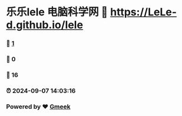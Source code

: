 # 乐乐lele 电脑科学网 :link: https://LeLe-d.github.io/lele 
### :page_facing_up: [1](https://LeLe-d.github.io/lele/tag.html) 
### :speech_balloon: 0 
### :hibiscus: 16 
### :alarm_clock: 2024-09-07 14:03:16 
### Powered by :heart: [Gmeek](https://github.com/Meekdai/Gmeek)
